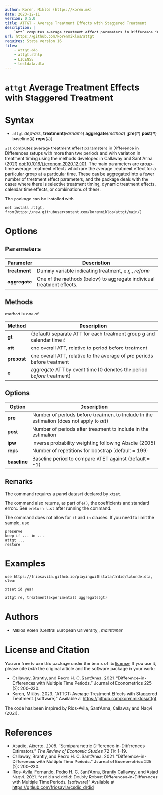 ```yaml
---
author: Koren, Miklós (https://koren.mk)
date: 2023-12-11
version: 0.5.0
title: ATTGT - Average Treatment Effects with Staggered Treatment
description: |
    `att` computes average treatment effect parameters in Difference in Differences setups with more than two periods and with variation in treatment timing using the methods developed in Callaway and Sant'Anna (2021) <doi:10.1016/j.jeconom.2020.12.001>. The main parameters are group-time average treatment effects which are the average treatment effect for a particular group at a particular time. These can be aggregated into a fewer number of treatment effect parameters, and the package deals with the cases where there is selective treatment timing, dynamic treatment effects, calendar time effects, or combinations of these.
url: https://github.com/korenmiklos/attgt
requires: Stata version 16
files: 
    - attgt.ado
    - attgt.sthlp
    - LICENSE
    - testdata.dta 
---
```

# `attgt` Average Treatment Effects with Staggered Treatment

# Syntax

- `attgt` *depvars*, **treatment**(*varname*) **aggregate**(*method*) [**pre**(#) **post**(#) baseline(#) **reps**(#)]

`att` computes average treatment effect parameters in Difference in Differences setups with more than two periods and with variation in treatment timing using the methods developed in Callaway and Sant'Anna (2021) <doi:10.1016/j.jeconom.2020.12.001>. The main parameters are group-time average treatment effects which are the average treatment effect for a particular group at a particular time. These can be aggregated into a fewer number of treatment effect parameters, and the package deals with the cases where there is selective treatment timing, dynamic treatment effects, calendar time effects, or combinations of these.

The package can be installed with
```
net install attgt, from(https://raw.githubusercontent.com/korenmiklos/attgt/main/)
```

# Options
## Parameters
Parameter | Description
-------|------------
**treatment** | Dummy variable indicating treatment, e.g., *reform*
**aggregate** | One of the methods (below) to aggregate individual treatment effects.

## Methods
*method* is one of

Method | Description
------|------------
**gt** | (default) separate ATT for each treatment group *g* and calendar time *t*
**att** | one overall ATT, relative to period before treatment
**prepost** | one overall ATT, relative to the average of *pre* periods before treatment
**e** | aggregate ATT by event time (0 denotes the period *before* treatment)

## Options
Option | Description
-------|------------
**pre** | Number of periods before treatment to include in the estimation (does not apply to *att*)
**post** | Number of periods after treatment to include in the estimation
**ipw** | Inverse probability weighting following Abadie (2005)
**reps** | Number of repetitions for boostrap (default = 199)
**baseline** | Baseline period to compare ATET against (default = -1)

## Remarks

The command requires a panel dataset declared by `xtset`. 

The command also returns, as part of `e()`, the coefficients and standard errors. See `ereturn list` after running the command.

The command does not allow for `if` and `in` clauses. If you need to limit the sample, use
```
preserve
keep if ... in ...
attgt ...
restore
``` 

# Examples
```
use https://friosavila.github.io/playingwithstata/drdid/lalonde.dta, clear
```
```
xtset id year
```
```
attgt re, treatment(experimental) aggregate(gt)
```

# Authors
- Miklós Koren (Central European University), *maintainer*

# License and Citation
You are free to use this package under the terms of its [license](LICENSE). If you use it, please cite *both* the original article and the software package in your work:

- Callaway, Brantly, and Pedro H. C. Sant’Anna. 2021. “Difference-in-Differences with Multiple Time Periods.” Journal of Econometrics 225 (2): 200–230.
- Koren, Miklós. 2023. "ATTGT: Average Treatment Effects with Staggered Treatment. [software]" Available at https://github.com/korenmiklos/attgt

The code has been inspired by Rios-Avila, Sant’Anna, Callaway and Naqvi (2021).

# References
- Abadie, Alberto. 2005. “Semiparametric Difference-in-Differences Estimators.” *The Review of Economic Studies* 72 (1): 1–19.
- Callaway, Brantly, and Pedro H. C. Sant’Anna. 2021. “Difference-in-Differences with Multiple Time Periods.” Journal of Econometrics 225 (2): 200–230.
- Rios-Avila, Fernando, Pedro H. C. Sant’Anna, Brantly Callaway, and Asjad Naqvi. 2021. “csdid and drdid: Doubly Robust Differences-in-Differences with Multiple Time Periods. [software]” Available at https://github.com/friosavila/csdid_drdid
